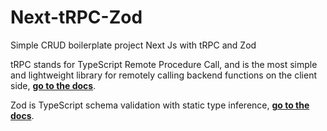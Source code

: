# Next-tRPC-Zod

Simple CRUD boilerplate project Next Js with tRPC and Zod

tRPC stands for TypeScript Remote Procedure Call, and is the most simple and lightweight library for remotely calling backend functions on the client side, [**go to the docs**](https://trpc.io/docs).

Zod is TypeScript schema validation with static type inference, [**go to the docs**](https://zod.dev/).